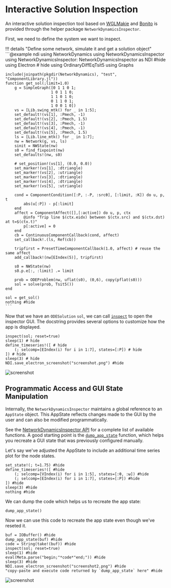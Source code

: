 # Interactive Solution Inspection

An interactive solution inspection tool based on [WGLMakie](https://makie.org/website/) and [Bonito](https://github.com/SimonDanisch/Bonito.jl) is provided through the helper package `NetworkDynamicsInspector`.

First, we need to define the system we want to inspect.

!!! details "Define some network, simulate it and get a solution object"
    ```@example ndi
    using NetworkDynamics
    using NetworkDynamicsInspector
    using NetworkDynamicsInspector: NetworkDynamicsInspector as NDI #hide
    using Electron # hide
    using OrdinaryDiffEqTsit5
    using Graphs

    include(joinpath(pkgdir(NetworkDynamics), "test", "ComponentLibrary.jl"))
    function get_sol(;limit=1.0)
        g = SimpleGraph([0 1 1 0 1;
                        1 0 1 1 0;
                        1 1 0 1 0;
                        0 1 1 0 1;
                        1 0 0 1 0])
        vs = [Lib.swing_mtk() for _ in 1:5];
        set_default!(vs[1], :Pmech, -1)
        set_default!(vs[2], :Pmech, 1.5)
        set_default!(vs[3], :Pmech, -1)
        set_default!(vs[4], :Pmech, -1)
        set_default!(vs[5], :Pmech, 1.5)
        ls = [Lib.line_mtk() for _ in 1:7];
        nw = Network(g, vs, ls)
        sinit = NWState(nw)
        s0 = find_fixpoint(nw)
        set_defaults!(nw, s0)

        # set_position!(vs[1], (0.0, 0.0))
        set_marker!(vs[1], :dtriangle)
        set_marker!(vs[2], :utriangle)
        set_marker!(vs[3], :dtriangle)
        set_marker!(vs[4], :dtriangle)
        set_marker!(vs[5], :utriangle)

        cond = ComponentCondition([:P, :₋P, :srcθ], [:limit, :K]) do u, p, t
            abs(u[:P]) - p[:limit]
        end
        affect = ComponentAffect([],[:active]) do u, p, ctx
            @info "Trip line $(ctx.eidx) between $(ctx.src) and $(ctx.dst) at t=$(ctx.t)"
            p[:active] = 0
        end
        cb = ContinuousComponentCallback(cond, affect)
        set_callback!.(ls, Ref(cb))

        tripfirst = PresetTimeComponentCallback(1.0, affect) # reuse the same affect
        add_callback!(nw[EIndex(5)], tripfirst)

        s0 = NWState(nw)
        s0.p.e[:, :limit] .= limit

        prob = ODEProblem(nw, uflat(s0), (0,6), copy(pflat(s0)))
        sol = solve(prob, Tsit5())
    end

    sol = get_sol()
    nothing #hide
    ```

Now that we have an `ODESolution` `sol`, we can call [`inspect`](@ref) to open the inspector GUI. The docstring provides several options to customize how the app is displayed.

```@example ndi
inspect(sol; reset=true)
sleep(1) # hide
define_timeseries!([ # hide
    (; selcomp=[EIndex(i) for i in 1:7], states=[:P]) # hide
]) # hide
sleep(3) # hide
NDI.save_electron_screenshot("screenshot.png") #hide
```
![screenshot](screenshot.png)


## Programmatic Access and GUI State Manipulation
Internally, the `NetworkDynamicsInspector` maintains a global reference to an `AppState` object. This AppState reflects changes made to the GUI by the user and can also be modified programmatically.

See the [NetworkDynamicsInspector API](@ref) for a complete list of available functions.
A good starting point is the [`dump_app_state`](@ref) function, which helps you recreate a GUI state that was previously configured manually.

Let's say we've adjusted the AppState to include an additional time series plot for the node states.

```@example ndi
set_state!(; t=1.75) #hide
define_timeseries!([ #hide
    (; selcomp=[VIndex(i) for i in 1:5], states=[:θ, :ω]) #hide
    (; selcomp=[EIndex(i) for i in 1:7], states=[:P]) #hide
]) #hide
sleep(3) #hide
nothing #hide
```

We can dump the code which helps us to recreate the app state:
```@example ndi
dump_app_state()
```

Now we can use this code to recreate the app state even though we've reseted it.
```@example ndi
buf = IOBuffer() #hide
dump_app_state(buf) #hide
code = String(take!(buf)) #hide
inspect(sol; reset=true)
sleep(1) #hide
eval(Meta.parse("begin;"*code*"end;")) #hide
sleep(3) #hide
NDI.save_electron_screenshot("screenshot2.png") #hide
"copy-paste and execute code returned by `dump_app_state` here" #hide
```
![screenshot](screenshot2.png)
